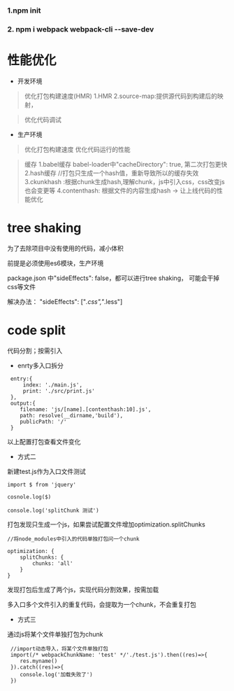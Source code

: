 ### 1.npm init
### 2. npm i webpack webpack-cli --save-dev

# 性能优化

* 开发环境
> 优化打包构建速度(HMR)
> 1.HMR
> 2.source-map:提供源代码到构建后的映射，

> 优化代码调试 

* 生产环境
> 优化打包构建速度
> 优化代码运行的性能


> 缓存 
1.babel缓存  babel-loader中"cacheDirectory": true, 第二次打包更快
2.hash缓存 //打包只生成一个hash值，重新导致所以的缓存失效
3.ckunkhash :根据chunk生成hash,理解chunk，js中引入css，css改变js也会变更等
4.contenthash: 根据文件的内容生成hash -> 让上线代码的性能优化

# tree shaking

为了去除项目中没有使用的代码，减小体积

前提是必须使用es6模块，生产环境 

package.json 中"sideEffects": false，都可以进行tree shaking， 可能会干掉css等文件

解决办法： "sideEffects": ["*.css","*.less"]


# code split 
代码分割；按需引入

* enrty多入口拆分

```
 entry:{
     index: './main.js',
     print: './src/print.js'
 },
 output:{
    filename: 'js/[name].[contenthash:10].js',
    path: resolve(__dirname,'build'),
    publicPath: '/'
 }
```
以上配置打包查看文件变化

* 方式二
  
新建test.js作为入口文件测试
```
import $ from 'jquery'

cosnole.log($)

console.log('splitChunk 测试')
```
打包发现只生成一个js，如果尝试配置文件增加optimization.splitChunks

```
//将node_modules中引入的代码单独打包问一个chunk

optimization: {
    splitChunks: {
        chunks: 'all'
    }
}
```
发现打包后生成了两个js，实现代码分割效果，按需加载

多入口多个文件引入的重复代码，会提取为一个chunk，不会重复打包

* 方式三
  
通过js将某个文件单独打包为chunk
```
 //import动态导入，将某个文件单独打包
 import(/* webpackChunkName: 'test' */'./test.js').then((res)=>{
    res.myname()
 }).catch((res)=>{
    console.log('加载失败了')
 })
```